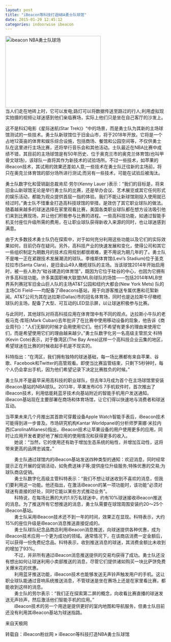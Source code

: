 ```yaml
---
layout: post
title: "iBeacon等科技打造NBA勇士队球馆"
date: 2015-01-29 12:45:12
categories: indoorwise ibeacon
---
```

<p><a href="http://www.ibeaconfans.com/wp-content/uploads/2015/01/ibeacon-NBA勇士队球场.jpg"><img alt="ibeacon NBA勇士队球场" class="alignnone size-medium wp-image-1158" height="225" src="http://www.ibeaconfans.com/wp-content/uploads/2015/01/ibeacon-NBA勇士队球场-300x225.jpg" width="300"/></a><br/>
当人们走在地砖上时，它可以发电;路灯可以将数据传送至路过的行人;利用虚拟现实拍摄的视频让球迷感到他们亲临赛场，实际上他们只是坐在自己客厅的沙发上。</p>


<p>这不是科幻电影《星际迷航(Star Trek)》“中的场景，而是勇士队为其新的主场球馆测试的一些技术。勇士队新球馆位于旧金山市，将于2018年开放。它将是一个占地12英亩的体育和娱乐综合设施，包括商场、餐馆和公园空间等，不仅供勇士队在这里进行主场比赛，还将举行音乐会和其他活动。士队最近在NBA比赛中成绩不错，其目前的主场球馆是有50年历史、位于奥克兰市的奥克兰体育馆(也叫甲骨文球场)，该球队一直将其作为新技术的试验场所。不过一些技术，如苹果的iBeacon技术，其试用的效果还差如人意;一些技术在勇士队迁往新的主场前，将只在奥克兰体育馆的部分场所进行测试;而另有一些技术，可能在试验后被淘汰。</p>


<p>勇士队数字化和营销副总裁肯尼·劳尔(Kenny Lauer )表示：“我们的目标是，将来旧金山新球馆无论是举行勇士队的比赛，还是举办会议、艺术展览或其它任何形式的娱乐活动，都能为观众提供首屈一指的体验。我们不能让新球馆刚投入使用就已经过时。”勇士队不惜重金打造高科技球馆的举措，是效仿了其它职业球队的做法。随着越来越多的球迷选择在家里观看比赛，美国各类职业球队都在想方设法吸引他们来到比赛现场，并让他们积极参与比赛的进程。一些高科技功能，如通过智能手机支付座位升级所需的费用，在让职业球队获得新收入来源的同时，也让球迷感到满意。</p>


<p>由于大多数技术勇士队仍在探索中，对于如何充分利用这些功能以及它们的实际效果如何，目前仍存在疑问。另外，高科技产业的快速发展和变化，使得公司和其它一些组织制定为期数月的技术应用规划都很艰难，更不用说为期几年的了。勇士队不是唯一正在紧跟技术发展潮流的球队。李维斯体育馆(Levi’s Stadium)位于圣克拉拉市(Santa Clara)，是旧金山49人橄榄球队的主场。当该球馆2014年开始启用时，被一些人称为“硅谷建造的体育馆”，既因为它位于硅谷的中心，也因为它拥有许多高科技功能。许多美国职棒大联盟(MLB)球队的场馆——包括2014年MLB世界系列赛冠军旧金山巨人队的主场AT&amp;T公园和纽约大都会(New York Mets) 队的主场Citi Field——均配备了iBeacons基站，用于向游客推送专属优惠和花絮新闻。AT&amp;T公司为其在达拉斯(Dallas)市的冠名体育场，同时也是达拉斯牛仔橄榄球队的主场，配备了大型、可互动的LED显示屏，以让球迷积极参与比赛。</p>


<p>与此同时，其他球队对将高科技应用在体育馆中有不同的观点。达拉斯小牛队的老板马克·库班(Mark Cuban)去年批评了在比赛中使用移动设备的现象，他告诉《商业周刊》：“人们无聊的时候才会用使用它们。他们不希望有更多的理由来使用它们，而是希望使用它们的理由越来越少。”勇士队数字化另一名高级主管凯文·科特(Kevin Cote)表示，对于像湾区(The Bay Area)这样一个高科技企业云集的地区，希望球迷在比赛的时候收起手机是不现实的。</p>


<p>科特指出：“在湾区，我们拥有独特的球迷基础，每一场比赛都有来自苹果、谷歌、Facebook和Twitter的高管观看。即使当比赛监管结束，只剩下5秒钟时，每个人仍会拿出手机，因为他们希望记录下决定比赛胜负的时候。”</p>


<p>勇士队并不是最早采用高科技的职业球队，但去年3月成为首个在主场球馆里安装iBeacon基站的NBA球队。2013年，苹果发布iOS 7手机软件时，首次推出了iBeacon技术，利用低能耗蓝牙技术向基站附近的智能手机用户发送通知。iBeacon基站现在主要部署在商场和体育场馆，让它们得以快速地与消费者和球迷互动。</p>


<p>当苹果未来几个月推出其首款可穿戴设备Apple Watch智能手表后，iBeacon技术可能得到进一步普及。市场研究机构Kantar Worldpanel的分析师罗莱娜·米拉内西(CarolinaMilanesi)指出，iBeacon技术让苹果设备的用户使用更多的应用，同时让应用开发者更好地了解应用的使用情况和获得更多的收入。<br/>
　　她说：“当然，它的使用还有助于增加生态系统的粘性，并增加互动性，这将带来更高的品牌忠诚度。”</p>


<p>　　勇士队通过球馆内的iBeacon基站发送四种类型的通知：欢迎消息，同时经常提示正在开展的促销活动，如免费送袜子等;提供座位升级服务;特殊优惠的交易;为球队商店促销。<br/>
　　勇士队数字化高级主管科特表示：“我们不想让球迷收到不喜欢的消息，但我们要利用这一功能。他还指出，在激活iBeacon的某一项功能时，该功能“必须对球迷有直接的好处，同时它能以某些方式推动业务”。<br/>
　　科特说，在每场比赛的大约1.9万名球迷中，约有10%球迷接收iBeacon推送的消息。为了推送所有它想推送的消息，勇士队需要在球馆周围安装约20〜25个iBeacon基站。<br/>
　　勇士队采用iBeacon技术还不到一年的时间，效果正在显现。科特表示，大约15%的座位升级是iBeacon消息推送直接促成的。<br/>
　　勇士队球队纪念品商店利用iBeacon消息推送，向球迷提供各种优惠，成为iBeacon技术应用一个更为成功的领域。通常情况下，在该商店消费一定金额后，可以获得一份免费纪念品。科特表示，收到推送消息的球迷，其消费金额比未收到的增加了93%。<br/>
　　不过，并非所有通过iBeacon消息推送提供的交易均获得了成功。勇士队还没有想出如何让球迷利用小卖部推送的消息，尽管它们提供诸如购买一块比萨饼免费关爆米花的优惠。<br/>
　　利用蓝牙推送功能，iBeacon技术也能够发送无声铃声触发用户的手机。这让职业球队能通过音响系统推送消息，不管球迷是坐在赛场上还是在家里看比赛，都能收到这样的消息。<br/>
　　勇士队的劳尔表示：“我们正在探索第二屏的概念，向收看比赛直播的球迷发送无声铃声，然后激活他们智能手机的应用。”<br/>
　　iBeacon技术的另一个用途是提供更好的室内地图和导航服务，但勇士队目前还没有利用其iBeacon基站为球迷指路。</p>


<p>来自天极网</p>


<p>转载自：iBeacon粉丝网 » iBeacon等科技打造NBA勇士队球馆</p>